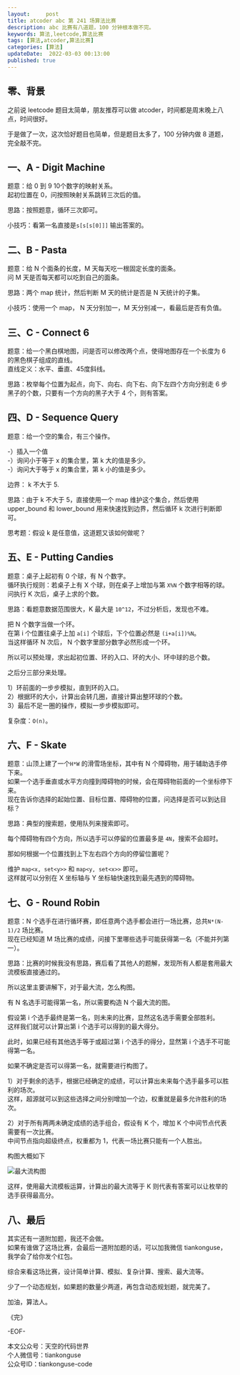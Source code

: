 ```yaml
---   
layout:     post  
title: atcoder abc 第 241 场算法比赛  
description: abc 比赛有八道题，100 分钟根本做不完。       
keywords: 算法,leetcode,算法比赛  
tags: [算法,atcoder,算法比赛]    
categories: [算法]  
updateDate:  2022-03-03 00:13:00  
published: true  
---  
```



## 零、背景  


之前说 leetcode 题目太简单，朋友推荐可以做 atcoder，时间都是周末晚上八点，时间很好。  


于是做了一次，这次恰好题目也简单，但是题目太多了，100 分钟内做 8 道题，完全敲不完。  


## 一、A - Digit Machine  


题意：给 0 到 9 10个数字的映射关系。  
起初位置在 0，问按照映射关系跳转三次后的值。  


思路：按照题意，循环三次即可。  


小技巧：看第一名直接是`s[s[s[0]]]` 输出答案的。  


## 二、B - Pasta  


题意：给 N 个面条的长度，M 天每天吃一根固定长度的面条。  
问 M 天是否每天都可以吃到自己的面条。  


思路：两个 map 统计，然后判断 M 天的统计是否是 N 天统计的子集。  


小技巧：使用一个 map， N 天分别加一，M 天分别减一，看最后是否有负值。  



## 三、C - Connect 6  


题意：给一个黑白棋地图，问是否可以修改两个点，使得地图存在一个长度为 6 的黑色棋子组成的直线。  
直线定义：水平、垂直、45度斜线。  


思路：枚举每个位置为起点，向下、向右、向下右、向下左四个方向分别走 6 步黑子的个数，只要有一个方向的黑子大于 4 个，则有答案。  


## 四、D - Sequence Query  


题意：给一个空的集合，有三个操作。  


-）插入一个值  
-）询问小于等于 x 的集合里，第 k 大的值是多少。  
-）询问大于等于 x 的集合里，第 k 小的值是多少。  


边界： k 不大于 5.  


思路：由于 k 不大于 5，直接使用一个 map 维护这个集合，然后使用 upper_bound 和 lower_bound 用来快速找到边界，然后循环 k 次进行判断即可。  


思考题：假设 k 是任意值，这道题又该如何做呢？  


## 五、E - Putting Candies  


题意：桌子上起初有 0 个球，有 N 个数字。  
循环执行规则：若桌子上有 X 个球，则在桌子上增加与第 `X%N` 个数字相等的球。  
问执行 K 次后，桌子上求的个数。  


思路：看题意数据范围很大，K 最大是 `10^12`，不过分析后，发现也不难。  


把 N 个数字当做一个环。  
在第 i 个位置往桌子上加 `a[i]` 个球后，下个位置必然是 `(i+a[i])%N`。  
当这样循环 N 次后， N 个数字里部分数字必然形成一个环。  


所以可以预处理，求出起初位置、环的入口、环的大小、环中球的总个数。  


之后分三部分来处理。  


1）环前面的一步步模拟，直到环的入口。  
2）根据环的大小，计算出会转几圈，直接计算出整环球的个数。  
3）最后不足一圈的操作，模拟一步步模拟即可。  


复杂度：`O(n)`。  


## 六、F - Skate  


题意：山顶上建了一个`H*W` 的滑雪场坐标，其中有 N 个障碍物，用于辅助选手停下来。  
如果一个选手垂直或水平方向撞到障碍物的时候，会在障碍物前面的一个坐标停下来。  
现在告诉你选择的起始位置、目标位置、障碍物的位置，问选择是否可以到达目标？  


思路：典型的搜索题，使用队列来搜索即可。  


每个障碍物有四个方向，所以选手可以停留的位置最多是 `4N`，搜索不会超时。  


那如何根据一个位置找到上下左右四个方向的停留位置呢？  


维护 `map<x, set<y>>` 和 `map<y, set<x>>` 即可。  
这样就可以分别在 X 坐标轴与 Y 坐标轴快速找到最先遇到的障碍物。  


## 七、G - Round Robin


题意：N 个选手在进行循环赛，即任意两个选手都会进行一场比赛，总共`N*(N-1)/2` 场比赛。  
现在已经知道 M 场比赛的成绩，问接下里哪些选手可能获得第一名（不能并列第一）。  


思路：比赛的时候我没有思路，赛后看了其他人的题解，发现所有人都是套用最大流模板直接通过的。  


所以这里主要讲解下，对于最大流，怎么构图。  


有 N 名选手可能得第一名，所以需要构造 N 个最大流的图。  


假设第 i 个选手最终是第一名，则未来的比赛，显然这名选手需要全部胜利。  
这样我们就可以计算出第 i 个选手可以得到的最大得分。  


此时，如果已经有其他选手等于或超过第 i 个选手的得分，显然第 i 个选手不可能得第一名。  


如果不确定是否可以得第一名，就需要进行构图了。  


1）对于剩余的选手，根据已经确定的成绩，可以计算出未来每个选手最多可以胜利的场次。  
这样，超源就可以到这些选择之间分别增加一个边，权重就是最多允许胜利的场次。  


2）对于所有两两未确定成绩的选手组合，假设有 K 个，增加 K 个中间节点代表需要有一次比赛。  
中间节点指向超级终点，权重都为 1，代表一场比赛只能有一个人胜出。   



构图大概如下  


![最大流构图](https://res2022.tiankonguse.com/images/2022/03/03/001.png)  



这样，使用最大流模板运算，计算出的最大流等于 K 则代表有答案可以让枚举的选手获得最高分。  


## 八、最后    


其实还有一道附加题，我还不会做。  
如果有谁做了这场比赛，会最后一道附加题的话，可以加我微信 tiankonguse，我学会了给你发个红包。  


综合来看这场比赛，设计简单计算、模拟、复杂计算、搜索、最大流等。  


少了一个动态规划，如果题的数量少两道，再包含动态规划题，就完美了。  



加油，算法人。  


《完》  


-EOF-  



本文公众号：天空的代码世界  
个人微信号：tiankonguse  
公众号ID：tiankonguse-code  
  

